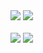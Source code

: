 <img src="https://capsule-render.vercel.app/api?type=waving&color=auto&height=150&section=header&text=Wooyong%20Jeong(Woo)" />
<img src="https://github-readme-stats.vercel.app/api/top-langs/?username=jwywoo&layout=compact"><br><br>
<img src="https://github-readme-stats.vercel.app/api?username=jwywoo&show_icons=true">
<img src="https://capsule-render.vercel.app/api?type=waving&color=auto&height=150&section=footer" />




